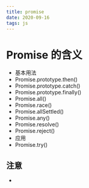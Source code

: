 ```yaml
---
title: promise
date: 2020-09-16
tags: js
---
```


# Promise 的含义

- 基本用法
- Promise.prototype.then()
- Promise.prototype.catch()
- Promise.prototype.finally()
- Promise.all()
- Promise.race()
- Promise.allSettled()
- Promise.any()
- Promise.resolve()
- Promise.reject()
- 应用
- Promise.try()

## 注意

-
